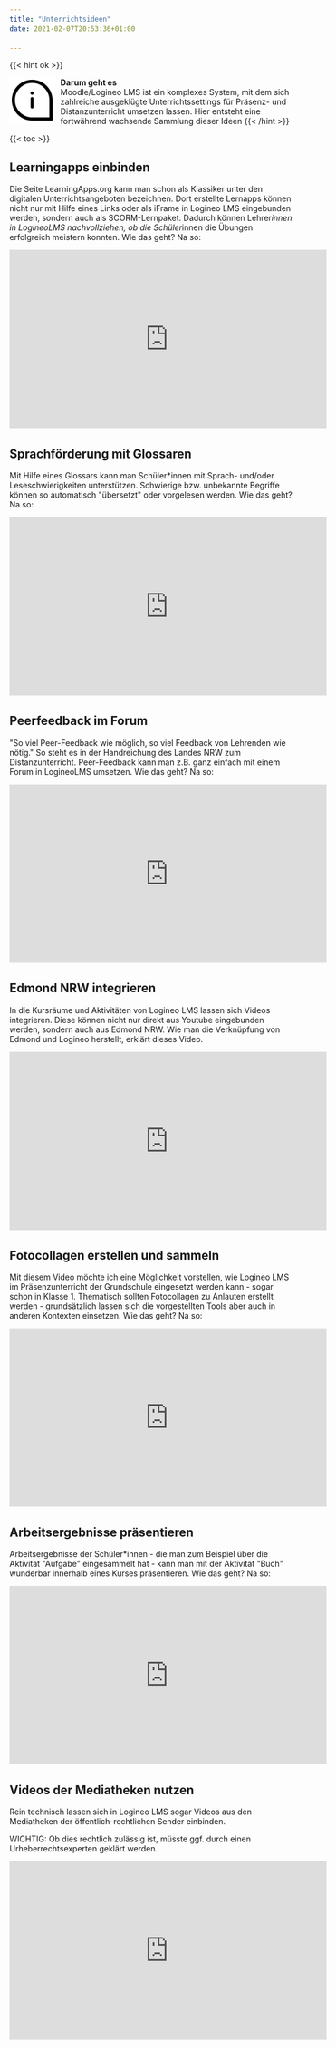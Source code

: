 ```yaml
---
title: "Unterrichtsideen"
date: 2021-02-07T20:53:36+01:00

---
```

{{< hint ok >}}

<img src="/images/noun_Info_817970.svg" height="80px"
     alt="info"
     style="float: left; margin-right: 10px;" />
**Darum geht es**\
 Moodle/Logineo LMS ist ein komplexes System, mit dem sich zahlreiche ausgeklügte Unterrichtssettings für Präsenz- und Distanzunterricht umsetzen lassen. Hier entsteht eine fortwährend wachsende Sammlung dieser Ideen
{{< /hint >}}





{{< toc >}}

## Learningapps einbinden

Die Seite LearningApps.org kann man schon als Klassiker unter den digitalen Unterrichtsangeboten bezeichnen. Dort erstellte Lernapps können nicht nur mit Hilfe eines Links oder als iFrame in Logineo LMS eingebunden werden, sondern auch als SCORM-Lernpaket. Dadurch können Lehrer*innen in LogineoLMS nachvollziehen, ob die Schüler*innen die Übungen erfolgreich meistern konnten. Wie das geht? Na so:

<iframe width="560" height="315" src="https://www.youtube-nocookie.com/embed/nUBhUAT7aic" frameborder="0" allow="accelerometer; autoplay; clipboard-write; encrypted-media; gyroscope; picture-in-picture" allowfullscreen></iframe>

## Sprachförderung mit Glossaren

Mit Hilfe eines Glossars kann man Schüler*innen mit Sprach- und/oder Leseschwierigkeiten unterstützen. Schwierige bzw. unbekannte Begriffe können so automatisch "übersetzt" oder vorgelesen werden. Wie das geht? Na so:

<iframe width="560" height="315" src="https://www.youtube-nocookie.com/embed/K0wp3oKFVzw" frameborder="0" allow="accelerometer; autoplay; clipboard-write; encrypted-media; gyroscope; picture-in-picture" allowfullscreen></iframe>

## Peerfeedback im Forum

"So viel Peer-Feedback wie möglich, so viel Feedback von Lehrenden wie nötig." So steht es in der Handreichung des Landes NRW zum Distanzunterricht. Peer-Feedback kann man z.B. ganz einfach mit einem Forum in LogineoLMS umsetzen. Wie das geht? Na so: 

<iframe width="560" height="315" src="https://www.youtube-nocookie.com/embed/pXG6_2Twlbo" frameborder="0" allow="accelerometer; autoplay; clipboard-write; encrypted-media; gyroscope; picture-in-picture" allowfullscreen></iframe>

## Edmond NRW integrieren

In die Kursräume und Aktivitäten von Logineo LMS lassen sich Videos integrieren. Diese können nicht nur direkt aus Youtube eingebunden werden, sondern auch aus Edmond NRW. Wie man die Verknüpfung von Edmond und Logineo herstellt, erklärt dieses Video.

<iframe width="560" height="315" src="https://www.youtube-nocookie.com/embed/_YAo4BjPM2k" frameborder="0" allow="accelerometer; autoplay; clipboard-write; encrypted-media; gyroscope; picture-in-picture" allowfullscreen></iframe>

## Fotocollagen erstellen und sammeln

Mit diesem Video möchte ich eine Möglichkeit vorstellen, wie Logineo LMS im Präsenzunterricht der Grundschule eingesetzt werden kann - sogar schon in Klasse 1. Thematisch sollten Fotocollagen zu Anlauten erstellt werden - grundsätzlich lassen sich die vorgestellten Tools aber auch in anderen Kontexten einsetzen. Wie das geht? Na so: 

<iframe width="560" height="315" src="https://www.youtube-nocookie.com/embed/lYIshtIF3SE" frameborder="0" allow="accelerometer; autoplay; clipboard-write; encrypted-media; gyroscope; picture-in-picture" allowfullscreen></iframe>


## Arbeitsergebnisse präsentieren

Arbeitsergebnisse der Schüler*innen - die man zum Beispiel über die Aktivität "Aufgabe" eingesammelt hat - kann man mit der Aktivität "Buch" wunderbar innerhalb eines Kurses präsentieren. Wie das geht? Na so:

<iframe width="560" height="315" src="https://www.youtube-nocookie.com/embed/VqBUiQVnLh4" frameborder="0" allow="accelerometer; autoplay; clipboard-write; encrypted-media; gyroscope; picture-in-picture" allowfullscreen></iframe>

## Videos der Mediatheken nutzen

Rein technisch lassen sich in Logineo LMS sogar Videos aus den Mediatheken der öffentlich-rechtlichen Sender einbinden.

WICHTIG: Ob dies rechtlich zulässig ist, müsste ggf. durch einen Urheberrechtsexperten geklärt werden.

<iframe width="560" height="315" src="https://www.youtube-nocookie.com/embed/lNeDaqp0DY8" frameborder="0" allow="accelerometer; autoplay; clipboard-write; encrypted-media; gyroscope; picture-in-picture" allowfullscreen></iframe>